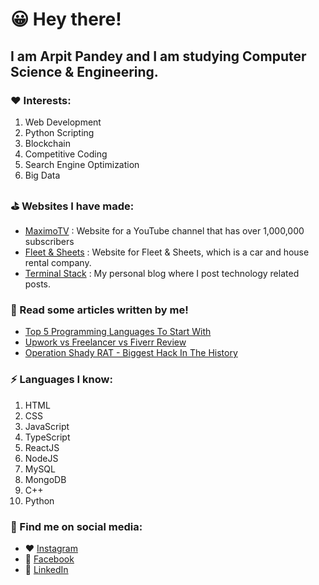 # 😀 Hey there! 
## I am Arpit Pandey and I am studying Computer Science & Engineering.
### ❤ Interests:
1. Web Development
2. Python Scripting
3. Blockchain
4. Competitive Coding
5. Search Engine Optimization
6. Big Data
### ⛳ Websites I have made:
- [MaximoTV](https://maximotv.com/) : Website for a YouTube channel that has over 1,000,000 subscribers
- [Fleet & Sheets](https://fleetandsheets.com/) : Website for Fleet & Sheets, which is a car and house rental company.
- [Terminal Stack](https://terminalstack.com/) : My personal blog where I post technology related posts.
### 📰 Read some articles written by me!
- [Top 5 Programming Languages To Start With](https://terminalstack.com/5-languages-you-may-choose-to-start-programming-with-in-2021/)
- [Upwork vs Freelancer vs Fiverr Review](https://terminalstack.com/upwork-vs-freelancer-vs-fiverr-comparison-honest-review/)
- [Operation Shady RAT - Biggest Hack In The History](https://terminalstack.com/operation-shady-rat-biggest-hack-in-history/)
### ⚡ Languages I know:
1. HTML
2. CSS
3. JavaScript
4. TypeScript
5. ReactJS
6. NodeJS
7. MySQL
8. MongoDB
9. C++
10. Python
### 📢 Find me on social media:
- ❤ [Instagram](https://www.instagram.com/arpit_pandey1/?hl=en)
- 🙂 [Facebook](https://www.facebook.com/profile.php?id=100062151846443)
- 💼 [LinkedIn](https://www.linkedin.com/in/arpitpandeyofc/)
<!--
**ArpitPy/ArpitPy** is a ✨ _special_ ✨ repository because its `README.md` (this file) appears on your GitHub profile.

Here are some ideas to get you started:

- 🔭 I’m currently working on ...
- 🌱 I’m currently learning ...
- 👯 I’m looking to collaborate on ...
- 🤔 I’m looking for help with ...
- 💬 Ask me about ...
- 📫 How to reach me: ...
- 😄 Pronouns: ...
- ⚡ Fun fact: ...
-->
